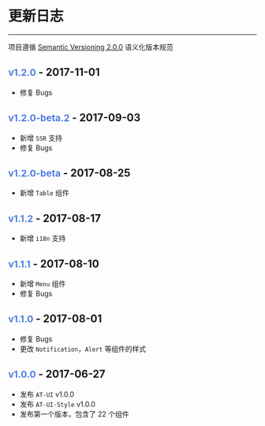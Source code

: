 
# 更新日志

----

项目遵循 [Semantic Versioning 2.0.0](http://semver.org/lang/zh-CN/) 语义化版本规范

## <span class="title-version">v1.2.0</span> - 2017-11-01

- 修复 Bugs

## <span class="title-version">v1.2.0-beta.2</span> - 2017-09-03

- 新增 `SSR` 支持
- 修复 Bugs

## <span class="title-version">v1.2.0-beta</span> - 2017-08-25

- 新增 `Table` 组件

## <span class="title-version">v1.1.2</span> - 2017-08-17

- 新增 `i18n` 支持

## <span class="title-version">v1.1.1</span> - 2017-08-10

- 新增 `Menu` 组件
- 修复 Bugs

## <span class="title-version">v1.1.0</span> - 2017-08-01

- 修复 Bugs
- 更改 `Notification`，`Alert` 等组件的样式

## <span class="title-version">v1.0.0</span> - 2017-06-27

- 发布 `AT-UI` v1.0.0
- 发布 `AT-UI-Style` v1.0.0
- 发布第一个版本，包含了 22 个组件

<style scoped>
  .title-version {
    color: #4F7DE2;
    font-size: .9em;
  }
</style>
